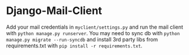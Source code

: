 # Django-Mail-Client
Add your mail credentials in `myclient/settings.py` and run the mail client with `python manage.py runserver`.
You may need to sync db with `python manage.py migrate --run-syncdb` and install 3rd party libs from requirements.txt with
`pip install -r requirements.txt`.
